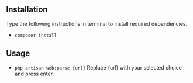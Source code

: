 ## Installation

Type the following instructions in terminal to install required dependencies.

- `composer install`

## Usage

- `php artisan web:parse {url}`
Replace {url} with your selected choice and press enter.
